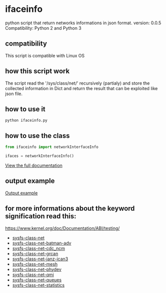 # ifaceinfo
python script that return networks informations in json format.
version: 0.0.5
Compatibility: Python 2 and Python 3

## compatibility
This script is compatible with Linux OS


## how this script work
The script read the '/sys/class/net/' recursively (partialy) and store the collected information in Dict and return the result that can be exploited like json file. 

## how to use it
```
python ifaceinfo.py
```

## how to use the class
```python
from ifaceinfo import networkInterfaceInfo

ifaces = networkInterfaceInfo()
```
[View the full documentation](networkInterfaceInfo.md)


## output example
[Output example](output.md)


## for more informations about the keyword signification read this:
https://www.kernel.org/doc/Documentation/ABI/testing/
- [sysfs-class-net](https://www.kernel.org/doc/Documentation/ABI/testing/sysfs-class-net)
- [sysfs-class-net-batman-adv](https://www.kernel.org/doc/Documentation/ABI/testing/sysfs-class-net-batman-adv)
- [sysfs-class-net-cdc_ncm](https://www.kernel.org/doc/Documentation/ABI/testing/sysfs-class-net-cdc_ncm)
- [sysfs-class-net-grcan](https://www.kernel.org/doc/Documentation/ABI/testing/sysfs-class-net-grcan)
- [sysfs-class-net-janz-ican3](https://www.kernel.org/doc/Documentation/ABI/testing/sysfs-class-net-janz-ican3)
- [sysfs-class-net-mesh](https://www.kernel.org/doc/Documentation/ABI/testing/sysfs-class-net-mesh)
- [sysfs-class-net-phydev](https://www.kernel.org/doc/Documentation/ABI/testing/sysfs-class-net-phydev)
- [sysfs-class-net-qmi](https://www.kernel.org/doc/Documentation/ABI/testing/sysfs-class-net-qmi)
- [sysfs-class-net-queues](https://www.kernel.org/doc/Documentation/ABI/testing/sysfs-class-net-queues)
- [sysfs-class-net-statistics](https://www.kernel.org/doc/Documentation/ABI/testing/sysfs-class-net-statistics)

